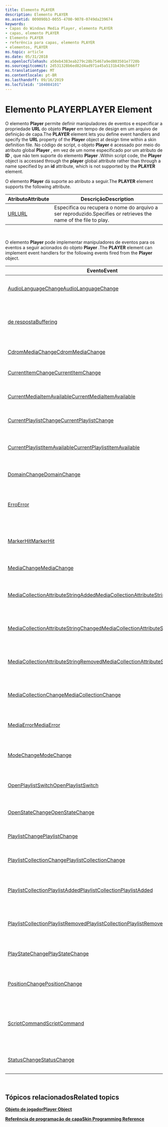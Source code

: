 ```yaml
---
title: Elemento PLAYER
description: Elemento PLAYER
ms.assetid: 009090b3-0055-4700-9078-0749da239674
keywords:
- Capas do Windows Media Player, elemento PLAYER
- capas, elemento PLAYER
- Elemento PLAYER
- referência para capas, elemento PLAYER
- elementos, PLAYER
ms.topic: article
ms.date: 05/31/2018
ms.openlocfilehash: a50eb4383eab279c28b75467a9ed803501e7720b
ms.sourcegitcommit: 2d531328b6ed82d4ad971a45a5131b430c5866f7
ms.translationtype: MT
ms.contentlocale: pt-BR
ms.lasthandoff: 09/16/2019
ms.locfileid: "104084101"
---
```

# <a name="player-element"></a><span data-ttu-id="14845-108">Elemento PLAYER</span><span class="sxs-lookup"><span data-stu-id="14845-108">PLAYER Element</span></span>

<span data-ttu-id="14845-109">O elemento **Player** permite definir manipuladores de eventos e especificar a propriedade **URL** do objeto **Player** em tempo de design em um arquivo de definição de capa.</span><span class="sxs-lookup"><span data-stu-id="14845-109">The **PLAYER** element lets you define event handlers and specify the **URL** property of the **Player** object at design time within a skin definition file.</span></span> <span data-ttu-id="14845-110">No código de script, o objeto **Player** é acessado por meio do atributo global **Player** , em vez de um nome especificado por um atributo de **ID** , que não tem suporte do elemento **Player** .</span><span class="sxs-lookup"><span data-stu-id="14845-110">Within script code, the **Player** object is accessed through the **player** global attribute rather than through a name specified by an **id** attribute, which is not supported by the **PLAYER** element.</span></span>

<span data-ttu-id="14845-111">O elemento **Player** dá suporte ao atributo a seguir.</span><span class="sxs-lookup"><span data-stu-id="14845-111">The **PLAYER** element supports the following attribute.</span></span>



| <span data-ttu-id="14845-112">Atributo</span><span class="sxs-lookup"><span data-stu-id="14845-112">Attribute</span></span>             | <span data-ttu-id="14845-113">Descrição</span><span class="sxs-lookup"><span data-stu-id="14845-113">Description</span></span>                                          |
|-----------------------|------------------------------------------------------|
| [<span data-ttu-id="14845-114">URL</span><span class="sxs-lookup"><span data-stu-id="14845-114">URL</span></span>](player-url.md) | <span data-ttu-id="14845-115">Especifica ou recupera o nome do arquivo a ser reproduzido.</span><span class="sxs-lookup"><span data-stu-id="14845-115">Specifies or retrieves the name of the file to play.</span></span> |



 

<span data-ttu-id="14845-116">O elemento **Player** pode implementar manipuladores de eventos para os eventos a seguir acionados do objeto **Player** .</span><span class="sxs-lookup"><span data-stu-id="14845-116">The **PLAYER** element can implement event handlers for the following events fired from the **Player** object.</span></span>



| <span data-ttu-id="14845-117">Evento</span><span class="sxs-lookup"><span data-stu-id="14845-117">Event</span></span>                                                                                            | <span data-ttu-id="14845-118">Descrição</span><span class="sxs-lookup"><span data-stu-id="14845-118">Description</span></span>                                                                      |
|--------------------------------------------------------------------------------------------------|----------------------------------------------------------------------------------|
| [<span data-ttu-id="14845-119">AudioLanguageChange</span><span class="sxs-lookup"><span data-stu-id="14845-119">AudioLanguageChange</span></span>](player-player-audiolanguagechange.md)                                     | <span data-ttu-id="14845-120">Ocorre quando o idioma de áudio atual é alterado.</span><span class="sxs-lookup"><span data-stu-id="14845-120">Occurs when the current audio language changes.</span></span>                                  |
| [<span data-ttu-id="14845-121">de resposta</span><span class="sxs-lookup"><span data-stu-id="14845-121">Buffering</span></span>](player-player-buffering.md)                                                         | <span data-ttu-id="14845-122">Ocorre quando o Windows Media Player inicia ou termina o armazenamento em buffer.</span><span class="sxs-lookup"><span data-stu-id="14845-122">Occurs when Windows Media Player begins or ends buffering.</span></span>                       |
| [<span data-ttu-id="14845-123">CdromMediaChange</span><span class="sxs-lookup"><span data-stu-id="14845-123">CdromMediaChange</span></span>](player-player-cdrommediachange.md)                                           | <span data-ttu-id="14845-124">Ocorre quando a mídia do CD é alterada.</span><span class="sxs-lookup"><span data-stu-id="14845-124">Occurs when the CD media changes.</span></span>                                                |
| [<span data-ttu-id="14845-125">CurrentItemChange</span><span class="sxs-lookup"><span data-stu-id="14845-125">CurrentItemChange</span></span>](player-player-currentitemchange.md)                                         | <span data-ttu-id="14845-126">Ocorre quando o item atual é alterado.</span><span class="sxs-lookup"><span data-stu-id="14845-126">Occurs when the current item changes.</span></span>                                            |
| [<span data-ttu-id="14845-127">CurrentMediaItemAvailable</span><span class="sxs-lookup"><span data-stu-id="14845-127">CurrentMediaItemAvailable</span></span>](player-player-currentmediaitemavailable.md)                         | <span data-ttu-id="14845-128">Ocorre quando o item de mídia atual fica disponível.</span><span class="sxs-lookup"><span data-stu-id="14845-128">Occurs when the current media item becomes available.</span></span>                            |
| [<span data-ttu-id="14845-129">CurrentPlaylistChange</span><span class="sxs-lookup"><span data-stu-id="14845-129">CurrentPlaylistChange</span></span>](player-player-currentplaylistchange.md)                                 | <span data-ttu-id="14845-130">Ocorre quando a playlist atual é alterada.</span><span class="sxs-lookup"><span data-stu-id="14845-130">Occurs when the current playlist changes.</span></span>                                        |
| [<span data-ttu-id="14845-131">CurrentPlaylistItemAvailable</span><span class="sxs-lookup"><span data-stu-id="14845-131">CurrentPlaylistItemAvailable</span></span>](player-player-currentplaylistitemavailable.md)                   | <span data-ttu-id="14845-132">Ocorre quando o item da playlist atual se torna disponível.</span><span class="sxs-lookup"><span data-stu-id="14845-132">Occurs when the current playlist item becomes available.</span></span>                         |
| [<span data-ttu-id="14845-133">DomainChange</span><span class="sxs-lookup"><span data-stu-id="14845-133">DomainChange</span></span>](player-player-domainchange.md)                                                   | <span data-ttu-id="14845-134">Ocorre quando o domínio do DVD é alterado.</span><span class="sxs-lookup"><span data-stu-id="14845-134">Occurs when the DVD domain changes.</span></span>                                              |
| [<span data-ttu-id="14845-135">Erro</span><span class="sxs-lookup"><span data-stu-id="14845-135">Error</span></span>](player-player-error.md)                                                                 | <span data-ttu-id="14845-136">Ocorre quando o controle do Windows Media Player tem uma condição de erro.</span><span class="sxs-lookup"><span data-stu-id="14845-136">Occurs when the Windows Media Player control has an error condition.</span></span>             |
| [<span data-ttu-id="14845-137">MarkerHit</span><span class="sxs-lookup"><span data-stu-id="14845-137">MarkerHit</span></span>](player-player-markerhit.md)                                                         | <span data-ttu-id="14845-138">Ocorre quando o Windows Media Player encontra um marcador no clipe.</span><span class="sxs-lookup"><span data-stu-id="14845-138">Occurs when Windows Media Player encounters a marker in the clip.</span></span>                |
| [<span data-ttu-id="14845-139">MediaChange</span><span class="sxs-lookup"><span data-stu-id="14845-139">MediaChange</span></span>](player-player-mediachange.md)                                                     | <span data-ttu-id="14845-140">Ocorre quando um item de mídia é alterado.</span><span class="sxs-lookup"><span data-stu-id="14845-140">Occurs when a media item changes.</span></span>                                                |
| [<span data-ttu-id="14845-141">MediaCollectionAttributeStringAdded</span><span class="sxs-lookup"><span data-stu-id="14845-141">MediaCollectionAttributeStringAdded</span></span>](player-player-mediacollectionattributestringadded.md)     | <span data-ttu-id="14845-142">Ocorre quando um valor de atributo é adicionado à biblioteca.</span><span class="sxs-lookup"><span data-stu-id="14845-142">Occurs when an attribute value is added to the library.</span></span>                          |
| [<span data-ttu-id="14845-143">MediaCollectionAttributeStringChanged</span><span class="sxs-lookup"><span data-stu-id="14845-143">MediaCollectionAttributeStringChanged</span></span>](player-player-mediacollectionattributestringchanged.md) | <span data-ttu-id="14845-144">Ocorre quando um valor de atributo na biblioteca é alterado.</span><span class="sxs-lookup"><span data-stu-id="14845-144">Occurs when an attribute value in the library is changed.</span></span>                        |
| [<span data-ttu-id="14845-145">MediaCollectionAttributeStringRemoved</span><span class="sxs-lookup"><span data-stu-id="14845-145">MediaCollectionAttributeStringRemoved</span></span>](player-player-mediacollectionattributestringremoved.md) | <span data-ttu-id="14845-146">Ocorre quando um valor de atributo é removido da biblioteca.</span><span class="sxs-lookup"><span data-stu-id="14845-146">Occurs when an attribute value is removed from the library.</span></span>                      |
| [<span data-ttu-id="14845-147">MediaCollectionChange</span><span class="sxs-lookup"><span data-stu-id="14845-147">MediaCollectionChange</span></span>](player-player-mediacollectionchange.md)                                 | <span data-ttu-id="14845-148">Ocorre quando o objeto **mediacollection** é alterado.</span><span class="sxs-lookup"><span data-stu-id="14845-148">Occurs when the **MediaCollection** object changes.</span></span>                              |
| [<span data-ttu-id="14845-149">MediaError</span><span class="sxs-lookup"><span data-stu-id="14845-149">MediaError</span></span>](player-player-mediaerror.md)                                                       | <span data-ttu-id="14845-150">Ocorre quando o objeto de **mídia** tem uma condição de erro.</span><span class="sxs-lookup"><span data-stu-id="14845-150">Occurs when the **Media** object has an error condition.</span></span>                         |
| [<span data-ttu-id="14845-151">ModeChange</span><span class="sxs-lookup"><span data-stu-id="14845-151">ModeChange</span></span>](player-player-modechange.md)                                                       | <span data-ttu-id="14845-152">Ocorre ao alternar entre o modo de ordem aleatória e normal.</span><span class="sxs-lookup"><span data-stu-id="14845-152">Occurs when switching between shuffle and normal mode.</span></span>                           |
| [<span data-ttu-id="14845-153">OpenPlaylistSwitch</span><span class="sxs-lookup"><span data-stu-id="14845-153">OpenPlaylistSwitch</span></span>](player-player-openplaylistswitch.md)                                       | <span data-ttu-id="14845-154">Ocorre quando um título em um DVD começa a ser reproduzido.</span><span class="sxs-lookup"><span data-stu-id="14845-154">Occurs when a title on a DVD begins playing.</span></span>                                     |
| [<span data-ttu-id="14845-155">OpenStateChange</span><span class="sxs-lookup"><span data-stu-id="14845-155">OpenStateChange</span></span>](player-player-openstatechange.md)                                             | <span data-ttu-id="14845-156">Ocorre quando o *Player*. alterações de **OpenState** .</span><span class="sxs-lookup"><span data-stu-id="14845-156">Occurs when *player*.**openState** changes.</span></span>                                      |
| [<span data-ttu-id="14845-157">PlaylistChange</span><span class="sxs-lookup"><span data-stu-id="14845-157">PlaylistChange</span></span>](player-player-playlistchange.md)                                               | <span data-ttu-id="14845-158">Ocorre quando uma playlist é alterada.</span><span class="sxs-lookup"><span data-stu-id="14845-158">Occurs when a playlist changes.</span></span>                                                  |
| [<span data-ttu-id="14845-159">PlaylistCollectionChange</span><span class="sxs-lookup"><span data-stu-id="14845-159">PlaylistCollectionChange</span></span>](player-player-playlistcollectionchange.md)                           | <span data-ttu-id="14845-160">Ocorre quando algo é alterado na coleção de playlist.</span><span class="sxs-lookup"><span data-stu-id="14845-160">Occurs when something changes in the playlist collection.</span></span>                        |
| [<span data-ttu-id="14845-161">PlaylistCollectionPlaylistAdded</span><span class="sxs-lookup"><span data-stu-id="14845-161">PlaylistCollectionPlaylistAdded</span></span>](player-player-playlistcollectionplaylistadded.md)             | <span data-ttu-id="14845-162">Ocorre quando uma playlist é adicionada à coleção de playlist.</span><span class="sxs-lookup"><span data-stu-id="14845-162">Occurs when a playlist is added to the playlist collection.</span></span>                      |
| [<span data-ttu-id="14845-163">PlaylistCollectionPlaylistRemoved</span><span class="sxs-lookup"><span data-stu-id="14845-163">PlaylistCollectionPlaylistRemoved</span></span>](player-player-playlistcollectionplaylistremoved.md)         | <span data-ttu-id="14845-164">Ocorre quando uma playlist é removida da coleção de playlist.</span><span class="sxs-lookup"><span data-stu-id="14845-164">Occurs when a playlist is removed from the playlist collection.</span></span>                  |
| [<span data-ttu-id="14845-165">PlayStateChange</span><span class="sxs-lookup"><span data-stu-id="14845-165">PlayStateChange</span></span>](player-player-playstatechange.md)                                             | <span data-ttu-id="14845-166">Ocorre quando o *Player*. alterações de **PlayState** .</span><span class="sxs-lookup"><span data-stu-id="14845-166">Occurs when *player*.**playState** changes.</span></span>                                      |
| [<span data-ttu-id="14845-167">PositionChange</span><span class="sxs-lookup"><span data-stu-id="14845-167">PositionChange</span></span>](player-player-positionchange.md)                                               | <span data-ttu-id="14845-168">Ocorre quando o *Player*. de *controle*. **CurrentPosition** alterações.</span><span class="sxs-lookup"><span data-stu-id="14845-168">Occurs when *player*.*controls*.**currentPosition** changes.</span></span>                     |
| [<span data-ttu-id="14845-169">ScriptCommand</span><span class="sxs-lookup"><span data-stu-id="14845-169">ScriptCommand</span></span>](player-player-scriptcommand.md)                                                 | <span data-ttu-id="14845-170">Ocorre quando o Windows Media Player encontra um comando de script inserido em um arquivo.</span><span class="sxs-lookup"><span data-stu-id="14845-170">Occurs when Windows Media Player encounters a script command embedded in a file.</span></span> |
| [<span data-ttu-id="14845-171">StatusChange</span><span class="sxs-lookup"><span data-stu-id="14845-171">StatusChange</span></span>](player-player-statuschange.md)                                                   | <span data-ttu-id="14845-172">Ocorre quando o valor da propriedade **status** é alterado.</span><span class="sxs-lookup"><span data-stu-id="14845-172">Occurs when the **status** property changes value.</span></span>                               |



 

## <a name="related-topics"></a><span data-ttu-id="14845-173">Tópicos relacionados</span><span class="sxs-lookup"><span data-stu-id="14845-173">Related topics</span></span>

<dl> <dt>

[<span data-ttu-id="14845-174">**Objeto de jogador**</span><span class="sxs-lookup"><span data-stu-id="14845-174">**Player Object**</span></span>](player-object.md)
</dt> <dt>

[<span data-ttu-id="14845-175">**Referência de programação de capa**</span><span class="sxs-lookup"><span data-stu-id="14845-175">**Skin Programming Reference**</span></span>](skin-programming-reference.md)
</dt> </dl>

 

 




